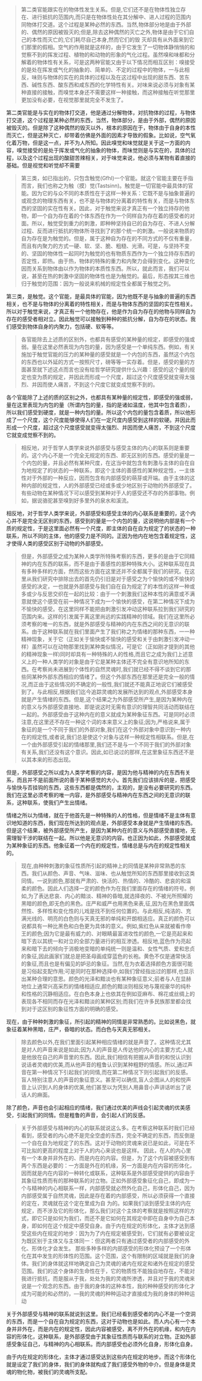 <blockquote data-pid="07pSaNlx">第二类官能跟实在的物体性发生关系。但是,它们还不是在物体性独立存在、进行抵抗的范围内,而只是在物体性处在其分解中、进人过程的范围内同物体打交道。这个过程是某种必然的东西。当然,物体部分地是由于外部的、偶然的原因被毁灭的;但是,除去这种偶然的灭亡之外,物体是由于它们自己的本性而灭亡的,它们耗尽自己本身,然而它们的毁 灭却具有从外面来到它们那里的假相。空气的作用就是这样的，由于它发生了一切物体静悄悄的和觉察不到的挥发过程、植物的和动物的形象的气化过程。虽然嗅和味都和分解着的物体性有关系，可是这两种官能又由于以下情况而相互区别：嗅接受的是处在挥发或气化的抽象的、简单的、不定的过程中的物体，一与此相反，味则与物体的实在的具体的过程以及在这过程中出现的甜东西、苦东西、碱性东西、酸东西和咸东西的化学特性有关。对味来说必须与对象有某种直接的接触，而嗅觉本身还不需要这样一种接触，而这种接触在听觉那里更加没有必要，在视觉那里就完全不发生了。</blockquote><p data-pid="Fn8bKLyx">第二类官能是与实在的物体打交道，他是通过分解物体，对抗物体的过程，与物体打交道，这个过程是某种必然的东西，当然，物体部分，是由于外部，偶然的原因被毁灭的。但是除了这种偶然的毁灭以外，根本的原因在于，物体由于自身的本性而灭亡，但是这种灭亡，却带着仿佛是外面的因素才导致的假象。比如说，空气氧化着万物，但是这一点，并不为人所知。因此嗅觉和味觉就是关于这一方面的内容，嗅觉接受的是处于挥发或气化的抽象的物体，而味觉则是与实在的，具体的过程，以及这个过程出现的酸甜苦辣相关，对于味觉来说，他必须与某物有着直接的基础。但是视觉和听觉却不需要</p><blockquote data-pid="fl4UHLAC">第三类，如已指出的，只包含触觉(Gfhl)一个官能。就这个官能主要在手指而言，我们也称之为触（摸）觉(Tastsinn)。触觉是一切官能中最具体的官能。因为它的与众不同的本质性在于这样一种关系：它既不是与抽象普遍的或观念的物理东西有关，也不是与物体的分离着的特性有关，而是与物体东西的坚固的实在性有关。因此，对于触觉来说才真正有一个独立持存的他物，即一个自为存在着的个体东西在作为一个同样自为存在着的感受者的对面。所以，触觉受到重力的刺激，即种种坚持自已的自为存在、不进人分解过程、反而进行抵抗的物体所寻找到了的那个统一的刺激。一般说来物质的自为存在是为触觉的。但是，属于这种自为存在的不同方式的不仅有重量，而且有内聚力的方式一硬、软、坚、脆、粗糙、光滑。可是，与坚持不变的、坚固的物体性一起同时为触觉的也有物质东西作为一个独立持存东西的否定性，即热。由于热，物体的特殊的重力和内聚力会得到变化。这种变化因而关系到物体由以作为物体的本质性东西。所以，就此而言，我们可以说，甚至在热的刺激中坚固的物体性也是为触觉的。最后，形态按其三维也归于触觉的范围：因为一般说来机械的规定性全都属于触觉之列。</blockquote><p data-pid="boO4dsiW">第三类，是触觉。这个官能，是最具体的官能，因为他既不是与抽象的普遍的东西相关，也不是与物体的分离着的特性相关，而是与物体东西的坚固的实在性相关。所以对于触觉来说，才真正有一个他物存在，他是作为自为存在的他物与同样自为存在的感受者相对立。因此触觉可以接触到种种的抵抗分解，自为存在的状态。我们感受到物体自身的内聚力，包括硬、软等等。</p><blockquote data-pid="1gXc0Lnr">各官能除去上述质的区别外，也都具有感受的某种量的规定，即感受的强或弱。量在这里必然表现为内包的量，因为感受是一个单纯东西。例如，有关施加于触觉官能的压力的某种量的感受就是一个内包的东西，虽然这个内包的东西也以外延的方式一按照尺寸，磅等等一实存着。但是，感受的量的方面甚至就下述这点而言也没有给哲学研究提供什么兴趣：感受的这个量的规定也变为质的规定，并因此而形成一个尺度，超过这个尺度感受就变得太强烈、并因而使人痛苦，不到这个尺度它就变成觉察不到的。</blockquote><p data-pid="mLACXKVS">各个官能除了上述的质的区别之外，也都具有某种量的规定性，即感受的强或弱，量在这里表现为内包的量（所谓内包的量，指的是诸如温度，他其中包含着质），所以我们感受到硬度，就是一种内包的量。所以这个内包的量包含着质，所以他形成了一个尺度，这个尺度能够使得人们在一定尺度内感受到这样的软硬。并因此而形成一个尺度，超过这个尺度感受就变得太强烈、并因而使人痛苦，不到这个尺度它就变成觉察不到的。</p><blockquote data-pid="oyjW2AhD">相反地，对于哲学人类学来说外部感受与感受主体的内心的联系则是重要的。这个内心不是一个完全无规定的东西、即无区别的东西。感受的量是一个内包的量，并且必然有某种尺度，在这当中就包含有刺激与主体的自在自为地规定了的状态的一种联系，即这个主体的善感性的某种规定性，一主体性对于外部的一种反应，因而包含有内部感受的萌芽或开端。由于主体的这种内部的规定性，人的外部感受已经或多或少地区别于动物的外部感受了。有些动物在某种情况下可以感受到某种对于人的感受还不存的外部事物。例如，据说骆驼甚至嗅到好多里外的泉水和溪流。</blockquote><p data-pid="fkN-BT-I">相反地，对于哲学人类学来说，外部感受和感受主体的内心联系是重要的，这个内心并不是完全无区别的东西，感受到的量是一个内包的量，这说明他内部是有一个质的规定性，于是这里面必然有一个尺度，即主体的自在自为规定了的状态的一种联系，所以不同的主体，他的感受力是不同的。正因为他内在地包含着规定性，这才使得人类的感受区别于动物的外部感受。</p><blockquote data-pid="bP4pT5GI">但是，外部感受之成为某种人类学所特殊考察的东西，更多的是由于它同精神的内在东西的联系，而不是由于善感性的那种特殊大小。这种联系现在具有多种多样的方面，然而这些方面在这里还并不全都属于我们的研究。在这里从我们研究中排除出去的首先仍引旧是对于感受之为个愉快的或不愉快的感受的决定，一也就是外部感受与我们自在自为规定了的本性的这样一种或多或少与反思交织在一起的比较：由于一个刺激我们这种本性的满意或不满意就使这个感受在前一种情况下成为一个愉快的感受，在第二种情况下成为不愉快的感受。在这里同样不能把由刺激引发冲动这种联系拉到我们研究的范围内来。这样的引发属于离这里尚远的实践精神的领域。我们在这里所必须考察的唯一的东西，就是外部感受与精神的内在东西之间的无意识的联系。由于这种联系就在我们里面产生了我们称之为情绪的那种东西，一一种精神现象，关于它（正如关于愉快或不愉快的感受和关于由刺激引发冲动一样）虽然可以在动物那里找到某种类似情况，可是它（正如刚才提到的其他的精神现象一样)同时却具有一种特殊的人的性格,而且它之成为我们上述意义上的一种人类学的对象是由于它是某种主体还不完全有意识地所知的东西。在考察尚未进展到个体性的自然灵魂时,我们就已经不得不谈到它的那些同某种外部东西相应的情绪了。但这个外部东西在那里还是完全一般的情况,而正由于这些情况的不确定的一般性,我们就还不能真正地说它们被感受到了。与此相反,根据我们迄今追踪灵魂的发展所达到的观点,外部感受本身就是产生情绪的东西。但是,这个结果之为外部感受所产生,是因为某种内在的意义与外部感受直接地、即是说这时无需有意识的理智共同活动而联结在一起的。外部感受由于这种内在的意义就成为某种象征东西。可是同时必须注意,在这里还不存在一种这个词的本来意义上的象征;因为,严格说来,属于象征的是一个不同于我们的外部对象,我们在这个外部对象中意识到一种内在的规定性,或者说,我们总是使这个对象与这样一种规定性相联系。但是,在一个由外部感受引起的情绪那里,我们还不是与一个不同于我们的外部对象有关系,我们还没有这个意识。因此,如已说过的那样,在这里象征东西还不是以其本来的形态出现。</blockquote><p data-pid="ygMDm9Bx">但是，外部感受之所以成为人类学考察的内容，是因为他与精神的内在东西有关系，而且并不是前面所说的善于某种感觉的大小。首先我们应该排斥的是，把感受与愉快与否挂钩的东西，这些东西都是偶然的，主观的，是没有必要研究的东西。我们在这里必须考察的唯一内容，是外部感受与精神内在东西之间的无意识的联系，这种联系，使我们产生出情绪。</p><p data-pid="9ydIFIwa">情绪之所以为情绪，就在于他首先是一种特殊的人的性格，但是情绪不是主体有意识地知道的东西，我们现在所达到的观点是，外部感受本身就是产生情绪的东西。但是这个结果，被外部感受所产生，是因为某种内在的意义与外部感受直接地，无需理智干涉的联结在一起。所以他是无意识的内容。也正因为如此，外部感受就成为某种象征的东西。他象征着一个内在的规定性，情绪总是与内在的规定性相关的。</p><blockquote data-pid="aWIOaPUt">现在,由种种刺激的象征性质所引起的精神上的同情是某种非常熟悉的东西。我们从颜色、声音、气味、滋味、也从触觉所知的东西那里接收到这类同情。一说到颜色,那就有严肃的、快活的、热情的、冷酷的、悲哀的和温柔的颜色。因此人们选择一定的颜色作为在我们里面存在的情绪的符号。例如,为了表达悲哀、内心的黯淡、精神的昏暗,就选择夜的、不被光所照耀的黑暗的颜色,即无色的黑色。庄严和威严也用黑色来表,征,因为在黑色里面偶然性、多样性和变化性的儿戏是找不到任何位置的。与此相反,纯洁的、充满光线的、明亮的白色则与天真无邪的单纯和开朗相适应。真正的颜色可以说都具有一种比黑色和白色更为具体的意义。例如,紫红色从来就被看作帝王的颜色;因为它是最有威力的、对眼睛最富进攻性的颜色,一它是亮起来和暗下去以其统一和对立的全部力量进行的相互渗透。相反地,蓝色作为亮起来和暗下去的倾向于消极地变暗的单纯统一则是温和、女性气质、爱和忠贞的象征,因此画家们就总是把圣母画成穿蓝色的长袍。黄色不仅是通常快活的象征,而且也是有偏见的妒忌的象征。当然,在为衣着选择颜色方面很可能是习俗起支配作用;可是同时在那种选择中,如我们曾经指出过的那样,也显示出某种合理的意思。颜色的光泽和黯淡也有某种象征意义;前者与人在显赫地位上通常兴高采烈的情绪相适应,颜色的黯淡则相反地与蔑视豪华的纯朴和性格的沉静相适应。在白色本身上也依其在例如亚麻布、棉花或丝绸上的表现各不相同而存在光泽和黯淡的某种区别;而我们在许多民族那里都会找到对于这区别的象征性方面的明确的感受。</blockquote><p data-pid="srFKFm8g">现在，由于种种刺激的象征，所引起的精神的同情是非常熟悉的。比如说黑色，就象征着某种黑暗，庄严，昏暗的状态。而白色与天真无邪相关。</p><blockquote data-pid="uGcmtR99">除去颜色以外,在我们里面引起某种相应情绪的就是声音了。这种情况尤其是对人的声音来说是如此;因为人的声音是人传达他的内心的主要方式;人就是他放在自己的声音里的东西。因此,我们相信有把握从声音的和悦认识到说话者灵魂的优美,而从他声音的粗鲁认识到某种粗野的情感。所以,通过声音在第一种情况下引起我们的同情,而在第二种情况下则引起我们的反感。盲人特别注意人的声音的象征意义。甚至可以确信,盲人企图从人的和悦声音上认识到人的身体的优美,他们甚至以为凭别人用鼻音小声讲话听出了说话人的麻面。</blockquote><p data-pid="5i9C_DGz">除了颜色，声音也会引起相应的情绪，我们通过优美的声线会引起灵魂的优美感受，引起我们的同情。但是粗鲁的声音，会引起人们的反感。</p><blockquote data-pid="GfqMqVbU">关于外部感受与精神的内心的联系就说这么多。在考察这种联系时我们已经看到，感受者的内心绝不是完全空虚的东西，完全不确定的东西，而反倒是一个自在自为地规定了的东西。这对于动物的灵魂来说已是如此，可是在不可比拟的更高的程度上对于人的内心来说也是这样。 因此，在人的内心里有一个本身并非外在的、而是内在的内容。但是，为了这个内容被感受到有两个东西是必要的：一方面是外在的机缘，另一方面是内在内容的形体化，因而就是内在内容的一种转化或联系，这种联系是外部感受提供的内容由于其象征性质而有的那种联系的对立物。正如外部感受象征化自己，即成为一个与精神的内心相联系一样，内部感受就必然外化自己，形体化自己，因为内部感受属于自然灵魂，因此是存在着的内部感受，所以必须获得一个直接的定在，灵魂就在这个定在里成为自 为的。如果我们谈到感受主体的内在规定，而不涉及它的形体化，那么我们对这个主体的考察就是按照这样的方式，即它只是如何为我们，而还不是它如何在其规定中即在自身中为自己本身，即如何在这个规定中感受自身。由于内在规定的形体化，主体才达到感受这些内在规定的地步：因为为了内在规定被感受到，它们就有必要被设定为既区别于主体又与主体同一：但这两者只有通过感受者的内部感受的外化、形体化才会发生。 那些多种多样的内部感受的形体化预设了一个形体化在其中发生的形体性的范围。这个范围，这个有限制的区域就是我们的身体。我们的身体就这样地确定自己为灵魂的诸内在规定和诸外在规定的感受范围。我们的这个身体的生命性在于，它的物质性不能独自地存在，不能对我进行抵抗，而是服从于我，处处为我的灵魂所渗透，并且对于我的灵魂来说是一个观念的东西。由于我的身体的这种本性，我的种种感受的形体化才成为可能的和必然的，—我的灵魂的种种运动才直接成为我的身体的种种运动</blockquote><p data-pid="9xbs8s2w">关于外部感受与精神的联系就说到这里。我们已经看到感受者的内心不是一个空洞的东西，而是一个自在自为规定的东西，这对于动物也是如此。而人内心有一个本身并非外在，而是内在的规定性，因此内容被感受，离不开外在的机缘，和内在内容的形体化，这种联系，是外部感受由于其象征性质而与联系的对立物。正如外部感受象征自己，与精神的内心相联系。而内部感受也必须外化自身，形体化自身。</p><p data-pid="TNvL-7bL">由于内在规定的形体化，主体才通过感受达到这些内在规定的地步。而这个形体化就是设定了我们的身体，我们的身体就构成了我们感受外物的中介。但是身体是灵魂的物化物，被我们的灵魂所支配。</p><p></p><p></p>